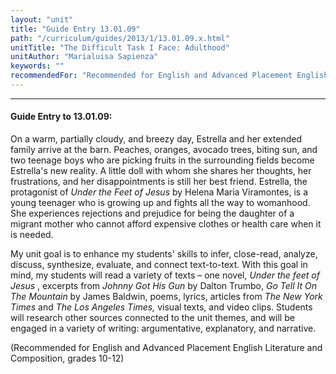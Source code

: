 ```yaml
---
layout: "unit"
title: "Guide Entry 13.01.09"
path: "/curriculum/guides/2013/1/13.01.09.x.html"
unitTitle: "The Difficult Task I Face: Adulthood"
unitAuthor: "Marialuisa Sapienza"
keywords: ""
recommendedFor: "Recommended for English and Advanced Placement English Literature and Composition, grades 10-12"
---
```

<body>
<hr/>
<h4>
Guide Entry to 13.01.09:
</h4>
<p>
On a warm, partially cloudy, and breezy day, Estrella and her extended family arrive at the barn. Peaches, oranges, avocado trees, biting sun, and two teenage boys who are picking fruits in the surrounding fields become Estrella's new reality. A little doll with whom she shares her thoughts, her frustrations, and her disappointments is still her best friend. Estrella, the protagonist of
<i>
Under the Feet of Jesus
</i>
by Helena Maria Viramontes, is a young teenager who is growing up and fights all the way to womanhood. She experiences rejections and prejudice for being the daughter of a migrant mother who cannot afford expensive clothes or health care when it is needed.
</p>
<p>
My unit goal is to enhance my students' skills to infer, close-read, analyze, discuss, synthesize, evaluate, and connect text-to-text. With this goal in mind, my students will read a variety of texts – one novel,
<i>
Under the feet of Jesus
</i>
, excerpts from
<i>
Johnny Got His Gun
</i>
by Dalton Trumbo,
<i>
Go Tell It On The Mountain
</i>
by James Baldwin, poems, lyrics, articles from
<i>
The New York Times
</i>
and
<i>
The
</i>
<i>
Los Angeles
</i>
<i>
Times,
</i>
visual texts, and video clips. Students will research other sources connected to the unit themes, and will be engaged in a variety of writing: argumentative, explanatory, and narrative.
</p>
<p>
(Recommended for English and Advanced Placement English Literature and Composition, grades 10-12)
</p>
</body>